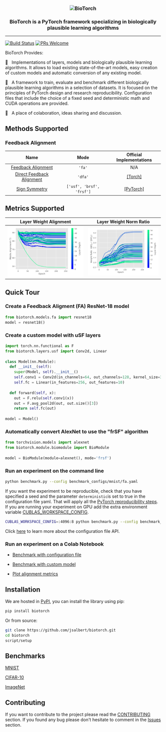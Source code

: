 <h3 align="center">
    <img width="580" alt="BioTorch" src="https://user-images.githubusercontent.com/17982112/121555300-2e01ee80-ca13-11eb-878d-a0f7e8b20401.png">
</h3>

<h3 align="center">
    <p>BioTorch is a PyTorch framework specializing in biologically plausible learning algorithms</p>
</h3>

---
[![Build Status](https://app.travis-ci.com/jsalbert/biotorch.svg?token=961VyHzz93LuqWShsXDX&branch=main)](https://app.travis-ci.com/jsalbert/biotorch)
[![PRs Welcome](https://img.shields.io/badge/PRs-welcome-brightgreen.svg?style=flat-square)](http://makeapullrequest.com)


BioTorch Provides:

🧠 &nbsp; Implementations of layers, models and biologically plausible learning algorithms. It allows to load existing state-of-the-art models, easy creation of custom models and automatic conversion of any existing model.

🧠 &nbsp; A framework to train, evaluate and benchmark different biologically plausible learning algorithms in a selection of datasets. It is focused on the principles of PyTorch design and research reproducibility. Configuration files that include the choice of a fixed seed and deterministic math and CUDA operations are provided. 

🧠 &nbsp; A place of colaboration, ideas sharing and discussion.  

## Methods Supported

### Feedback Alignment 

| Name  | Mode | Official Implementations|
| :---:         |     :---:      | :---:      |
| [Feedback Alignment](https://arxiv.org/abs/1411.0247)    | `'fa'`     | N/A |
| [Direct Feedback Alignment](https://arxiv.org/abs/1609.01596)    |   `'dfa'`     |[[Torch]](https://github.com/anokland/dfa-torch) |
| [Sign Symmetry](https://arxiv.org/pdf/1510.05067.pdf) | `['usf', 'brsf', 'frsf']`  | [[PyTorch]](https://github.com/willwx/sign-symmetry)|

## Metrics Supported

Layer Weight Alignment            |  Layer Weight Norm Ratio
:-------------------------:|:-------------------------:
![](https://github.com/jsalbert/biotorch/blob/main/figures/fa_angles_resnet_56_adam.png)  |  ![](https://github.com/jsalbert/biotorch/blob/main/figures/fa_weights_resnet_56_adam.png)


## Quick Tour

### Create a Feedback Aligment (FA) ResNet-18 model

```python
from biotorch.models.fa import resnet18
model = resnet18()
```

### Create a custom model with uSF layers

```python
import torch.nn.functional as F
from biotorch.layers.usf import Conv2d, Linear

class Model(nn.Module):
  def __init__(self):
    super(Model, self).__init__()
    self.conv1 = Conv2d(in_channels=64, out_channels=128, kernel_size=3)
    self.fc = Linear(in_features=256, out_features=10)

  def forward(self, x):
    out = F.relu(self.conv1(x))
    out = F.avg_pool2d(out, out.size()[3])
    return self.fc(out)
    
model = Model()
```

### Automatically convert AlexNet to use the "frSF" algorithm

```python
from torchvision.models import alexnet
from biotorch.module.biomodule import BioModule

model = BioModule(module=alexnet(), mode='frsf')
```

### Run an experiment on the command line

```bash
python benchmark.py --config benchmark_configs/mnist/fa.yaml
```

If you want the experiment to be reproducible, check that you have specified a seed and the parameter `deterministic`is set to true in the configuration file yaml. That will apply all the [PyTorch reproducibility steps](https://pytorch.org/docs/stable/notes/randomness.html). 
If you are running your experiment on GPU add the extra environment variable [CUBLAS_WORKSPACE_CONFIG](https://docs.nvidia.com/cuda/cublas/index.html#cublasApi_reproducibility).

```bash
CUBLAS_WORKSPACE_CONFIG=:4096:8 python benchmark.py --config benchmark_configs/mnist/fa.yaml
```

Click [here](https://github.com/jsalbert/biotorch/blob/main/configuration_file.md) to learn more about the configuration file API. 


### Run an experiment on a Colab Notebook

- [Benchmark with configuration file](https://github.com/jsalbert/biotorch/blob/release/notebooks/benchmark/benchmark_with_config.ipynb)

- [Benchmark with custom model](https://github.com/jsalbert/biotorch/blob/release/notebooks/benchmark/benchmark_custom_model.ipynb)

- [Plot alignment metrics](https://github.com/jsalbert/biotorch/blob/release/notebooks/benchmark/metrics_visualizations.ipynb)


## Installation

We are hosted in [PyPI](https://pypi.org/), you can install the library using pip:

```bash
pip install biotorch
```

Or from source:

```bash
git clone https://github.com/jsalbert/biotorch.git
cd biotorch
script/setup
```


## Benchmarks

[MNIST](https://github.com/jsalbert/biotorch/blob/main/Benchmarks.md#mnist--fashion-mnist)

[CIFAR-10](https://github.com/jsalbert/biotorch/blob/main/Benchmarks.md#cifar-10)

[ImageNet](https://github.com/jsalbert/biotorch/blob/main/Benchmarks.md#cifar-10)

## Contributing

If you want to contribute to the project please read the [CONTRIBUTING](https://github.com/jsalbert/biotorch/blob/main/CONTRIBUTING.md) section. If you found any bug please don't hesitate to comment in the [Issues](https://github.com/jsalbert/biotorch/issues) section.

